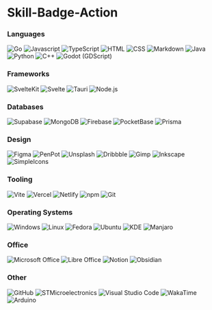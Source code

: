 # Skill-Badge-Action

<!--Skill-Badge-Action-Start-->

### Languages

<img alt="Go" src="https://img.shields.io/badge/go-00ADD8?style=for-the-badge&logo=go&logoColor=FFFFFF"/>
<img alt="Javascript" src="https://img.shields.io/badge/JavaScript-F7DF1E?style=for-the-badge&logo=JavaScript&logoColor=000000"/>
<img alt="TypeScript" src="https://img.shields.io/badge/TypeScript-3178C6?style=for-the-badge&logo=TypeScript&logoColor=FFFFFF"/>
<img alt="HTML" src="https://img.shields.io/badge/HTML5-E34F26?style=for-the-badge&logo=html5&logoColor=white"/>
<img alt="CSS" src="https://img.shields.io/badge/CSS3-1572B6?style=for-the-badge&logo=css3&logoColor=white"/>
<img alt="Markdown" src="https://img.shields.io/badge/Markdown-000000?style=for-the-badge&logo=markdown&logoColor=white"/>
<img alt="Java" src="https://img.shields.io/badge/Java-ED8B00?style=for-the-badge&logo=java&logoColor=white"/>
<img alt="Python" src="https://img.shields.io/badge/Python-3776AB?style=for-the-badge&logo=Python&logoColor=FFFFFF"/>
<img alt="C++" src="https://img.shields.io/badge/C%2B%2B-00599C?style=for-the-badge&logo=c%2B%2B&logoColor=white"/>
<img alt="Godot (GDScript)" src="https://img.shields.io/badge/Godot-478CBF?style=for-the-badge&logo=GodotEngine&logoColor=white"/>

### Frameworks

<img alt="SvelteKit" src="https://img.shields.io/badge/SvelteKit-FF3E00?style=for-the-badge&logo=svelte&logoColor=white"/>
<img alt="Svelte" src="https://img.shields.io/badge/Svelte-4A4A55?style=for-the-badge&logo=svelte&logoColor=FF3E00"/>
<img alt="Tauri" src="https://img.shields.io/badge/Tauri-FFC131?style=for-the-badge&logo=Tauri&logoColor=white"/>
<img alt="Node.js" src="https://img.shields.io/badge/Node.js-339933?style=for-the-badge&logo=nodedotjs&logoColor=white"/>

### Databases

<img alt="Supabase" src="https://img.shields.io/badge/Supabase-3ECF8E?style=for-the-badge&logo=Supabase&logoColor=000000"/>
<img alt="MongoDB" src="https://img.shields.io/badge/MongoDB-4EA94B?style=for-the-badge&logo=mongodb&logoColor=white"/>
<img alt="Firebase" src="https://img.shields.io/badge/firebase-ffca28?style=for-the-badge&logo=firebase&logoColor=black"/>
<img alt="PocketBase" src="https://img.shields.io/badge/PocketBase-B8DBE4?style=for-the-badge&logo=PocketBase&logoColor=000000"/>
<img alt="Prisma" src="https://img.shields.io/badge/Prisma-2D3748?style=for-the-badge&logo=Prisma&logoColor=FFFFFF"/>

### Design

<img alt="Figma" src="https://img.shields.io/badge/Figma-F24E1E?style=for-the-badge&logo=figma&logoColor=white"/>
<img alt="PenPot" src="https://img.shields.io/badge/Penpot-FFFFFF?style=for-the-badge&logo=Penpot&logoColor=000000"/>
<img alt="Unsplash" src="https://img.shields.io/badge/Unsplash-000000?style=for-the-badge&logo=Unsplash&logoColor=white"/>
<img alt="Dribbble" src="https://img.shields.io/badge/Dribbble-EA4C89?style=for-the-badge&logo=dribbble&logoColor=white"/>
<img alt="Gimp" src="https://img.shields.io/badge/gimp-5C5543?style=for-the-badge&logo=gimp&logoColor=white"/>
<img alt="Inkscape" src="https://img.shields.io/badge/Inkscape-000000?style=for-the-badge&logo=Inkscape&logoColor=white"/>
<img alt="SimpleIcons" src="https://img.shields.io/badge/Simple Icons-FFFFFF?style=for-the-badge&logo=Simple Icons&logoColor=111111"/>

### Tooling

<img alt="Vite" src="https://img.shields.io/badge/Vite-B73BFE?style=for-the-badge&logo=vite&logoColor=FFD62E"/>
<img alt="Vercel" src="https://img.shields.io/badge/Vercel-000000?style=for-the-badge&logo=vercel&logoColor=white"/>
<img alt="Netlify" src="https://img.shields.io/badge/Netlify-00C7B7?style=for-the-badge&logo=netlify&logoColor=white"/>
<img alt="npm" src="https://img.shields.io/badge/npm-CB3837?style=for-the-badge&logo=npm&logoColor=white"/>
<img alt="Git" src="https://img.shields.io/badge/GIT-E44C30?style=for-the-badge&logo=git&logoColor=white"/>

### Operating Systems

<img alt="Windows" src="https://img.shields.io/badge/Windows-0078D6?style=for-the-badge&logo=windows&logoColor=white"/>
<img alt="Linux" src="https://img.shields.io/badge/Linux-FCC624?style=for-the-badge&logo=linux&logoColor=black"/>
<img alt="Fedora" src="https://img.shields.io/badge/Fedora-294172?style=for-the-badge&logo=fedora&logoColor=white"/>
<img alt="Ubuntu" src="https://img.shields.io/badge/Ubuntu-E95420?style=for-the-badge&logo=ubuntu&logoColor=white"/>
<img alt="KDE" src="https://img.shields.io/badge/kde-1D99F3?style=for-the-badge&logo=kde&logoColor=FFFFFF"/>
<img alt="Manjaro" src="https://img.shields.io/badge/manjaro-35BF5C?style=for-the-badge&logo=manjaro&logoColor=white"/>

### Office

<img alt="Microsoft Office" src="https://img.shields.io/badge/Microsoft_Office-D83B01?style=for-the-badge&logo=microsoft-office&logoColor=white"/>
<img alt="Libre Office" src="https://img.shields.io/badge/LibreOffice-18A303?style=for-the-badge&logo=LibreOffice&logoColor=white"/>
<img alt="Notion" src="https://img.shields.io/badge/Notion-000000?style=for-the-badge&logo=notion&logoColor=white"/>
<img alt="Obsidian" src="https://img.shields.io/badge/Obsidian-483699?style=for-the-badge&logo=obsidian&logoColor=white"/>

### Other

<img alt="GitHub" src="https://img.shields.io/badge/GitHub-100000?style=for-the-badge&logo=github&logoColor=white"/>
<img alt="STMicroelectronics" src="https://img.shields.io/badge/STMicroelectronics-03234B?style=for-the-badge&logo=STMicroelectronics&logoColor=FFFFFF"/>
<img alt="Visual Studio Code" src="https://img.shields.io/badge/Visual_Studio_Code-0078D4?style=for-the-badge&logo=visual%20studio%20code&logoColor=white"/>
<img alt="WakaTime" src="https://img.shields.io/badge/WakaTime-000000?style=for-the-badge&logo=WakaTime&logoColor=white"/>
<img alt="Arduino" src="https://img.shields.io/badge/Arduino-00979D?style=for-the-badge&logo=Arduino&logoColor=FFFFFF"/>

<!--Skill-Badge-Action-End-->
